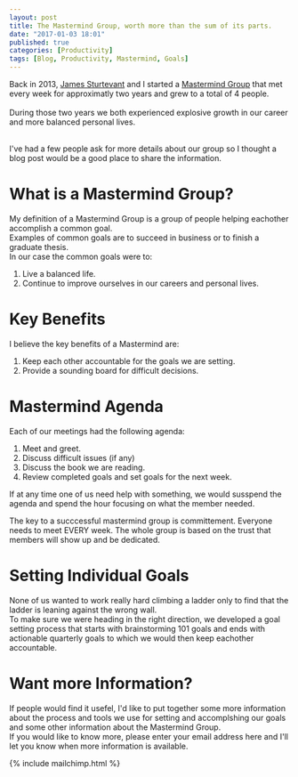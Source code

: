 ```yaml
---
layout: post
title: The Mastermind Group, worth more than the sum of its parts.
date: "2017-01-03 18:01"
published: true
categories: [Productivity]
tags: [Blog, Productivity, Mastermind, Goals]
---
```


Back in 2013, [James Sturtevant](http://www.jamessturtevant.com/) and I started a [Mastermind Group](https://www.google.com/search?q=mastermind+group) that met every week for approximatly two years and grew to a total of 4 people.<br><br>
During those two years we both experienced explosive growth in our career and more balanced personal lives. <br><br>

I've had a few people ask for more details about our group so I thought a blog post would be a good place to share the information. <br>

<!--more-->

# What is a Mastermind Group?
My definition of a Mastermind Group is a group of people helping eachother accomplish a common goal. <br>
Examples of common goals are to succeed in business or to finish a graduate thesis. <br>
 In our case the common goals were to:

1. Live a balanced life.
2. Continue to improve ourselves in our careers and personal lives.

# Key Benefits
I believe the key benefits of a Mastermind are:

1. Keep each other accountable for the goals we are setting.
2. Provide a sounding board for difficult decisions.


# Mastermind Agenda
Each of our meetings had the following agenda:

1. Meet and greet.
2. Discuss difficult issues (if any)
3. Discuss the book we are reading.
4. Review completed goals and set goals for the next week.

If at any time one of us need help with something, we would susspend the agenda and spend the hour focusing on what the member needed. <br>

The key to a succcessful mastermind group is committement.  Everyone needs to meet EVERY week.  The whole group is based on the trust that members will show up and be dedicated.


# Setting Individual Goals
None of us wanted to work really hard climbing a ladder only to find that the ladder is leaning against the wrong wall. <br>
To make sure we were heading in the right direction, we developed a goal setting process that starts with brainstorming 101 goals and ends with actionable quarterly goals to which we would then keep eachother accountable.

# Want more Information?
If people would find it usefel, I'd like to put together some more information about the process and tools we use for setting and accomplshing our goals and some other information about the Mastermind Group. <br>
If you would like to know more, please enter your email address here and I'll let you know when more information is available.

{% include mailchimp.html %}
